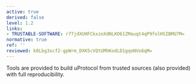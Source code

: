 ```yaml
---
active: true
derived: false
level: 1.2
links:
- TRUSTABLE-SOFTWARE: r77jdXUHFCkxzoXdNLKO61ZMauqt4qP9folHSIBMU7M=
normative: true
ref: ''
reviewed: k8Lbg3xcf2-gpWrm_DXK5cVQtUMhKodLD1gqoNVo6qM=
---
```


Tools are provided to build uProtocol from trusted sources (also provided) with
full reproducibility.
